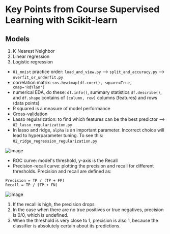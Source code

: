 # Key Points from Course Supervised Learning with Scikit-learn

## Models
1. K-Nearest Neighbor
2. Linear regression
3. Logistic regression

* `01_mnist` practice order: `load_and_view.py` --> `split_and_accuracy.py` --> `overfit_or_underfit.py` 
* correlation matrix: `sns.heatmap(df.corr(), square=True, cmap='RdYlGn')`
* numerical EDA, do these: `df.info()`, summary statistics `df.describe()`, and `df.shape` contains of `(column, row)` columns (features) and rows (data points)
* R squared is a measure of model performance
* Cross-validation
* Lasso regularization: to find which features can be the best predictor --> `02_lasso_regularization.py`
* In lasso and ridge, `alpha` is an important parameter. Incorrect choice will lead to hyperparameter tuning. To see this: `02_ridge_regression_regularization.py`

![image](https://user-images.githubusercontent.com/51282928/82327990-749c3980-9a09-11ea-9eca-e38dbc20fd69.png)

* ROC curve: model's threshold, y-axis is the Recall
* Precision-recall curve: plotting the precision and recall for different thresholds. Precision and recall are defined as:

`Precision = TP / (TP + FP)`<br>
`Recall = TP / (TP + FN)`

![image](https://user-images.githubusercontent.com/51282928/82346306-7b827680-9a20-11ea-9563-7acf4a7293cb.png)

1. If the recall is high, the precision drops
2. In the case when there are no true positives or true negatives, precision is 0/0, which is undefined.
3. When the threshold is very close to 1, precision is also 1, because the classifier is absolutely certain about its predictions.

